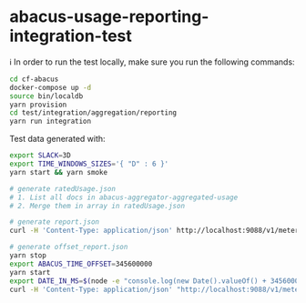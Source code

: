 abacus-usage-reporting-integration-test
===

:information_source: In order to run the test locally, make sure you run the following commands:

```bash
cd cf-abacus
docker-compose up -d
source bin/localdb
yarn provision
cd test/integration/aggregation/reporting
yarn run integration
```

Test data generated with:
```bash
export SLACK=3D
export TIME_WINDOWS_SIZES='{ "D" : 6 }'
yarn start && yarn smoke

# generate ratedUsage.json
# 1. List all docs in abacus-aggregator-aggregated-usage
# 2. Merge them in array in ratedUsage.json

# generate report.json
curl -H 'Content-Type: application/json' http://localhost:9088/v1/metering/organizations/us-south:a3d7fe4d-3cb1-4cc3-a831-ffe98e20cf27/aggregated/usage | jq . > report.json

# generate offset_report.json
yarn stop
export ABACUS_TIME_OFFSET=345600000
yarn start
export DATE_IN_MS=$(node -e "console.log(new Date().valueOf() + 345600000)")
curl -H 'Content-Type: application/json' "http://localhost:9088/v1/metering/organizations/us-south:a3d7fe4d-3cb1-4cc3-a831-ffe98e20cf27/aggregated/usage/$DATE_IN_MS" | jq . > offset_report.json
```